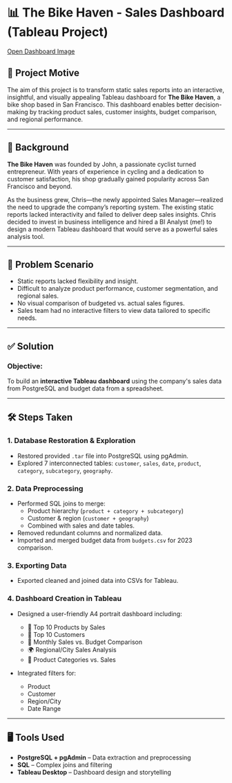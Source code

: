 # 📊 The Bike Haven - Sales Dashboard (Tableau Project)
[Open Dashboard Image](https://github.com/SimranRayait51/internshala-ds-projects/blob/main/internshala-pgc-tableau/dashboard.md)
## 🧠 Project Motive
The aim of this project is to transform static sales reports into an interactive, insightful, and visually appealing Tableau dashboard for **The Bike Haven**, a bike shop based in San Francisco. This dashboard enables better decision-making by tracking product sales, customer insights, budget comparison, and regional performance.

---

## 🏪 Background
**The Bike Haven** was founded by John, a passionate cyclist turned entrepreneur. With years of experience in cycling and a dedication to customer satisfaction, his shop gradually gained popularity across San Francisco and beyond.

As the business grew, Chris—the newly appointed Sales Manager—realized the need to upgrade the company’s reporting system. The existing static reports lacked interactivity and failed to deliver deep sales insights. Chris decided to invest in business intelligence and hired a BI Analyst (me!) to design a modern Tableau dashboard that would serve as a powerful sales analysis tool.

---

## 📍 Problem Scenario
- Static reports lacked flexibility and insight.
- Difficult to analyze product performance, customer segmentation, and regional sales.
- No visual comparison of budgeted vs. actual sales figures.
- Sales team had no interactive filters to view data tailored to specific needs.

---

## ✅ Solution
### Objective:
To build an **interactive Tableau dashboard** using the company's sales data from PostgreSQL and budget data from a spreadsheet.

---

## 🛠️ Steps Taken

### 1. **Database Restoration & Exploration**
- Restored provided `.tar` file into PostgreSQL using pgAdmin.
- Explored 7 interconnected tables: `customer`, `sales`, `date`, `product`, `category`, `subcategory`, `geography`.

### 2. **Data Preprocessing**
- Performed SQL joins to merge:
  - Product hierarchy (`product + category + subcategory`)
  - Customer & region (`customer + geography`)
  - Combined with sales and date tables.
- Removed redundant columns and normalized data.
- Imported and merged budget data from `budgets.csv` for 2023 comparison.

### 3. **Exporting Data**
- Exported cleaned and joined data into CSVs for Tableau.

### 4. **Dashboard Creation in Tableau**
- Designed a user-friendly A4 portrait dashboard including:
  - 📌 Top 10 Products by Sales
  - 💼 Top 10 Customers
  - 📅 Monthly Sales vs. Budget Comparison
  - 🌍 Regional/City Sales Analysis
  - 🛒 Product Categories vs. Sales

- Integrated filters for:
  - Product
  - Customer
  - Region/City
  - Date Range


---

## 🖥️ Tools Used
- **PostgreSQL + pgAdmin** – Data extraction and preprocessing
- **SQL** – Complex joins and filtering
- **Tableau Desktop** – Dashboard design and storytelling
